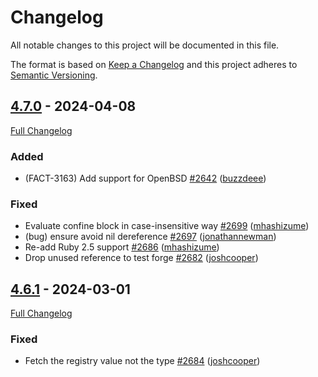 <!-- markdownlint-disable MD024 -->
# Changelog

All notable changes to this project will be documented in this file.

The format is based on [Keep a Changelog](http://keepachangelog.com/en/1.0.0/) and this project adheres to [Semantic Versioning](http://semver.org).

## [4.7.0](https://github.com/puppetlabs/facter/tree/4.7.0) - 2024-04-08

[Full Changelog](https://github.com/puppetlabs/facter/compare/4.6.1...4.7.0)

### Added

- (FACT-3163) Add support for OpenBSD [#2642](https://github.com/puppetlabs/facter/pull/2642) ([buzzdeee](https://github.com/buzzdeee))

### Fixed

- Evaluate confine block in case-insensitive way [#2699](https://github.com/puppetlabs/facter/pull/2699) ([mhashizume](https://github.com/mhashizume))
- (bug) ensure avoid nil dereference [#2697](https://github.com/puppetlabs/facter/pull/2697) ([jonathannewman](https://github.com/jonathannewman))
- Re-add Ruby 2.5 support [#2686](https://github.com/puppetlabs/facter/pull/2686) ([mhashizume](https://github.com/mhashizume))
- Drop unused reference to test forge [#2682](https://github.com/puppetlabs/facter/pull/2682) ([joshcooper](https://github.com/joshcooper))

## [4.6.1](https://github.com/puppetlabs/facter/tree/4.6.1) - 2024-03-01

[Full Changelog](https://github.com/puppetlabs/facter/compare/124dd931bdbe0065a410c008265f203e7825ebbb...4.6.1)
### Fixed

- Fetch the registry value not the type [#2684](https://github.com/puppetlabs/facter/pull/2684) ([joshcooper](https://github.com/joshcooper))

